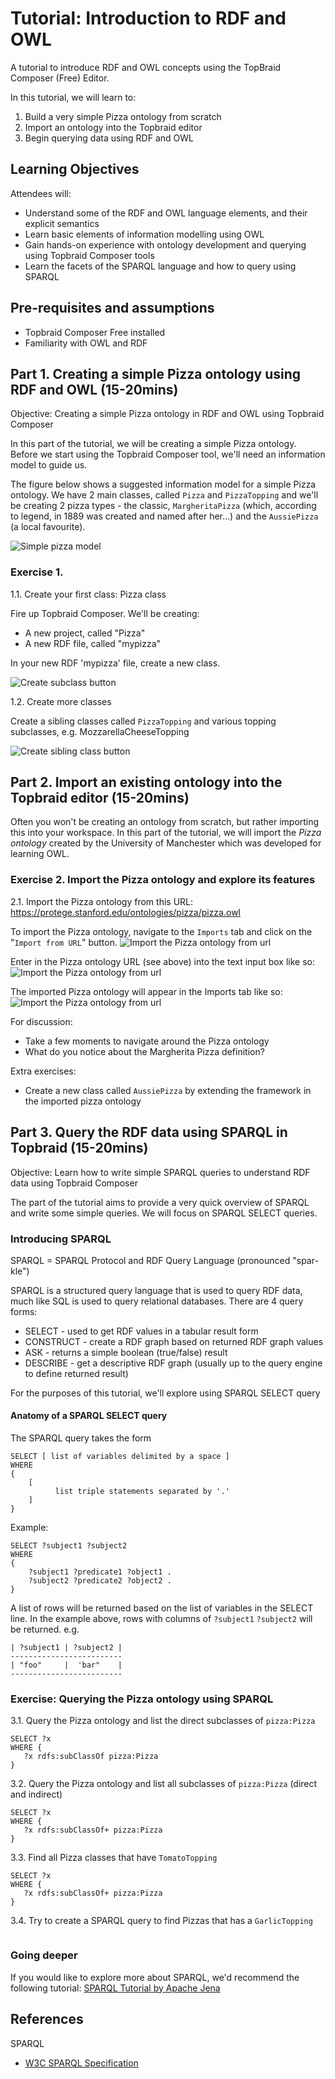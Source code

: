 # Tutorial: Introduction to RDF and OWL

A tutorial to introduce RDF and OWL concepts using 
the TopBraid Composer (Free) Editor. 

In this tutorial, we will learn to:
1. Build a very simple Pizza ontology from scratch
2. Import an ontology into the Topbraid editor
3. Begin querying data using RDF and OWL

## Learning Objectives

Attendees will:
* Understand some of the RDF and OWL language elements, and their explicit semantics
* Learn basic elements of information modelling using OWL
* Gain hands-on experience with ontology development and querying using Topbraid Composer tools
* Learn the facets of the SPARQL language and how to query using SPARQL

## Pre-requisites and assumptions

* Topbraid Composer Free installed
* Familiarity with OWL and RDF

## Part 1. Creating a simple Pizza ontology using RDF and OWL (15-20mins)

Objective: Creating a simple Pizza ontology in RDF and OWL using 
Topbraid Composer

In this part of the tutorial, we will be creating a simple Pizza ontology. Before we start using the Topbraid Composer tool, we'll need an information model to guide us.

The figure below shows a suggested information model for a simple Pizza ontology. We have 2 main classes, called `Pizza` and `PizzaTopping` and we'll be creating 2 pizza types - the classic, `MargheritaPizza` (which, according to legend, in 1889 was created and named after her...) and the `AussiePizza` (a local favourite).

![Simple pizza model](img/pizza-model.PNG)


### Exercise 1. 

1.1. Create your first class: Pizza class 

Fire up Topbraid Composer. We'll be creating:
* A new project, called "Pizza"
* A new RDF file, called "mypizza"

In your new RDF 'mypizza' file, create a new class. 

![Create subclass button](img/tbc-class-panel-1.png)

1.2. Create more  classes

Create a sibling classes called `PizzaTopping` and various topping subclasses, 
e.g. MozzarellaCheeseTopping

![Create sibling class button](img/tbc-class-panel-2.png)



## Part 2. Import an existing ontology into the Topbraid editor (15-20mins)

Often you won't be creating an ontology from scratch, but rather importing this into your workspace. In this part of the tutorial, we will import the *Pizza ontology* created by the University of Manchester which was developed for learning OWL. 


### Exercise 2. Import the Pizza ontology and explore its features

2.1. Import the Pizza ontology from this URL:
https://protege.stanford.edu/ontologies/pizza/pizza.owl

To import the Pizza ontology, navigate to the `Imports` tab and click on the "`Import from URL`" button.
![Import the Pizza ontology from url](img/tbc-import-pizza-steps.PNG)


Enter in the Pizza ontology URL (see above) into the text input box like so:
![Import the Pizza ontology from url](img/tbc-import-from-url-pizza.PNG)

The imported Pizza ontology will appear in the Imports tab like so:
![Import the Pizza ontology from url](img/tbc-import-tab-pizza-imported.PNG)

For discussion: 
* Take a few moments to navigate around the Pizza ontology
* What do you notice about the Margherita Pizza definition?

Extra exercises:
* Create a new class called `AussiePizza` by extending the framework in the imported pizza ontology



## Part 3. Query the RDF data using SPARQL in Topbraid (15-20mins)

Objective: Learn how to write simple SPARQL queries to understand RDF data using Topbraid Composer

The part of the tutorial aims to provide a very quick overview of SPARQL and write some simple queries. We will focus on SPARQL SELECT queries.

### Introducing SPARQL

SPARQL = SPARQL Protocol and RDF Query Language (pronounced "spar-kle")

SPARQL is a structured query language that is used to query RDF data, much like SQL is used to query relational databases. There are 4 query forms: 
* SELECT - used to get RDF values in a tabular result form
* CONSTRUCT - create a RDF graph based on returned RDF graph values 
* ASK - returns a simple boolean (true/false) result 
* DESCRIBE - get a descriptive RDF graph (usually up to the query engine to define returned result)

For the purposes of this tutorial, we'll explore using SPARQL SELECT query

#### Anatomy of a SPARQL SELECT query

The SPARQL query takes the form 

```
SELECT [ list of variables delimited by a space ]
WHERE 
{
    [ 
          list triple statements separated by '.'
    ]
}
```

Example:
```
SELECT ?subject1 ?subject2
WHERE 
{
    ?subject1 ?predicate1 ?object1 . 
    ?subject2 ?predicate2 ?object2 . 
}
```

A list of rows will be returned based on the list of variables in the SELECT line. 
In the example above, rows with columns of `?subject1` `?subject2` will be returned. e.g.

```
| ?subject1 | ?subject2 |
-------------------------
| "foo"     |  'bar"    |
-------------------------
```

### Exercise: Querying the Pizza ontology using SPARQL

3.1. Query the Pizza ontology and list the direct subclasses of `pizza:Pizza`
```
SELECT ?x 
WHERE {
   ?x rdfs:subClassOf pizza:Pizza
}
```

3.2. Query the Pizza ontology and list all subclasses of `pizza:Pizza` (direct and indirect)
```
SELECT ?x 
WHERE {
   ?x rdfs:subClassOf+ pizza:Pizza
}
```

3.3. Find all Pizza classes that have `TomatoTopping` 
```
SELECT ?x 
WHERE {
   ?x rdfs:subClassOf+ pizza:Pizza
}
```

3.4. Try to create a SPARQL query to find Pizzas that has a `GarlicTopping`

```

```
### Going deeper

If you would like to explore more about SPARQL, we'd recommend the following tutorial: 
[SPARQL Tutorial by Apache Jena](https://jena.apache.org/tutorials/sparql.html)

## References

SPARQL
* [W3C SPARQL Specification](https://www.w3.org/TR/rdf-sparql-query/)
